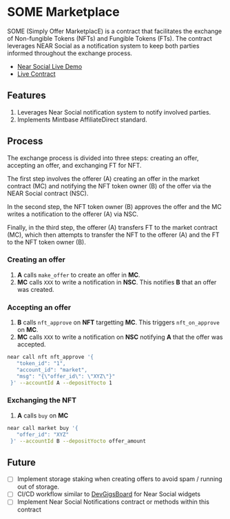 SOME Marketplace
==================

SOME (Simply Offer MarketplacE) is a contract that facilitates the exchange of Non-fungible Tokens (NFTs) and Fungible Tokens (FTs). The contract leverages NEAR Social as a notification system to keep both parties informed throughout the exchange process.

- [Near Social Live Demo](https://test.near.social/#/luisf.testnet/widget/some-market)
- [Live Contract](https://testnet.nearblocks.io/address/dev-1676391043857-14814706623603)

## Features

1. Leverages Near Social notification system to notify involved parties.
2. Implements Mintbase AffiliateDirect standard. 

## Process

The exchange process is divided into three steps: creating an offer, accepting an offer, and exchanging FT for NFT. 

The first step involves the offerer (A) creating an offer in the market contract (MC) and notifying the NFT token owner (B) of the offer via the NEAR Social contract (NSC). 

In the second step, the NFT token owner (B) approves the offer and the MC writes a notification to the offerer (A) via NSC. 

Finally, in the third step, the offerer (A) transfers FT to the market contract (MC), which then attempts to transfer the NFT to the offerer (A) and the FT to the NFT token owner (B).

### Creating an offer

1. **A** calls `make_offer` to create an offer in **MC**.
2. **MC** calls `XXX` to write a notification in **NSC**. This notifies **B** that an offer was created.

### Accepting an offer

1. **B** calls `nft_approve` on **NFT** targetting **MC**. This triggers `nft_on_approve` on **MC**.
2. **MC** calls `XXX` to write a notification on **NSC** notifying **A** that the offer was accepted.

```sh
near call nft nft_approve '{
   "token_id": "1",
   "account_id": "market",
   "msg": "{\"offer_id\": \"XYZ\"}"
 }' --accountId A --depositYocto 1
```

### Exchanging the NFT

1. **A** calls `buy` on **MC**

```sh
near call market buy '{
   "offer_id": "XYZ" 
 }' --accountId B --depositYocto offer_amount
```

## Future

- [ ] Implement storage staking when creating offers to avoid spam / running out of storage.
- [ ] CI/CD workflow similar to [DevGigsBoard](https://github.com/near/devgigsboard-widgets/blob/main/.github/workflows/release.yml) for Near Social widgets
- [ ] Implement Near Social Notifications contract or methods within this contract